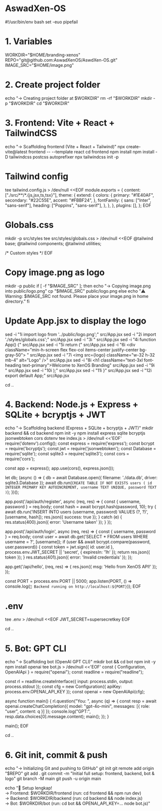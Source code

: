 # AswadXen-OS
#!/usr/bin/env bash
set -euo pipefail

# 1. Variables
WORKDIR="$HOME/branding-xenos"
REPO="git@github.com:AswadXenOS/AswdXen-OS.git"
IMAGE_SRC="$HOME/image.png"

# 2. Create project folder
echo "→ Creating project folder at $WORKDIR"
rm -rf "$WORKDIR"
mkdir -p "$WORKDIR"
cd "$WORKDIR"

# 3. Frontend: Vite + React + TailwindCSS
echo "→ Scaffolding frontend (Vite + React + Tailwind)"
npx create-vite@latest frontend -- --template react
cd frontend
npm install
npm install -D tailwindcss postcss autoprefixer
npx tailwindcss init -p

# Tailwind config
tee tailwind.config.js > /dev/null <<EOF
module.exports = {
  content: ["./src/**/*.{js,jsx,ts,tsx}"],
  theme: {
    extend: {
      colors: {
        primary: "#1E40AF",
        secondary: "#22C55E",
        accent: "#FBBF24",
      },
      fontFamily: {
        sans: ["Inter", "sans-serif"],
        heading: ["Poppins", "sans-serif"],
      },
    },
  },
  plugins: [],
};
EOF

# Globals.css
mkdir -p src/styles
tee src/styles/globals.css > /dev/null <<EOF
@tailwind base;
@tailwind components;
@tailwind utilities;

/* Custom styles */
EOF

# Copy image.png as logo
mkdir -p public
if [ -f "$IMAGE_SRC" ]; then
  echo "→ Copying image.png into public/logo.png"
  cp "$IMAGE_SRC" public/logo.png
else
  echo "⚠️  Warning: $IMAGE_SRC not found. Please place your image.png in home directory."
fi

# Update App.jsx to display the logo
sed -i "1i import logo from '../public/logo.png';" src/App.jsx
sed -i "2i import './styles/globals.css';" src/App.jsx
sed -i "3i " src/App.jsx
sed -i "4i function App() {" src/App.jsx
sed -i "5i   return (" src/App.jsx
sed -i "6i     <div className=\"min-h-screen flex flex-col items-center justify-center bg-gray-50\"> " src/App.jsx
sed -i "7i       <img src={logo} className=\"w-32 h-32 mb-4\" alt=\"Logo\" />" src/App.jsx
sed -i "8i       <h1 className=\"text-3xl font-heading text-primary\">Welcome to XenOS Branding</h1>" src/App.jsx
sed -i "9i     </div>" src/App.jsx
sed -i "10i   );" src/App.jsx
sed -i "11i }" src/App.jsx
sed -i "12i export default App;" src/App.jsx

cd ..

# 4. Backend: Node.js + Express + SQLite + bcryptjs + JWT
echo "→ Scaffolding backend (Express + SQLite + bcryptjs + JWT)"
mkdir backend && cd backend
npm init -y
npm install express sqlite bcryptjs jsonwebtoken cors dotenv
tee index.js > /dev/null <<'EOF'
require('dotenv').config();
const express = require('express');
const bcrypt = require('bcryptjs');
const jwt = require('jsonwebtoken');
const Database = require('sqlite');
const sqlite3 = require('sqlite3');
const cors = require('cors');

const app = express();
app.use(cors(), express.json());

let db;
(async () => {
  db = await Database.open({ filename: './data.db', driver: sqlite3.Database });
  await db.run(`CREATE TABLE IF NOT EXISTS users (
    id INTEGER PRIMARY KEY AUTOINCREMENT,
    username TEXT UNIQUE,
    password TEXT
  )`);
})();

app.post('/api/auth/register', async (req, res) => {
  const { username, password } = req.body;
  const hash = await bcrypt.hash(password, 10);
  try {
    await db.run('INSERT INTO users (username, password) VALUES (?, ?)', [username, hash]);
    res.json({ success: true });
  } catch (e) {
    res.status(400).json({ error: 'Username taken' });
  }
});

app.post('/api/auth/login', async (req, res) => {
  const { username, password } = req.body;
  const user = await db.get('SELECT * FROM users WHERE username = ?', [username]);
  if (user && await bcrypt.compare(password, user.password)) {
    const token = jwt.sign({ id: user.id }, process.env.JWT_SECRET || 'secret', { expiresIn: '1h' });
    return res.json({ token });
  }
  res.status(401).json({ error: 'Invalid credentials' });
});

app.get('/api/hello', (req, res) => {
  res.json({ msg: 'Hello from XenOS API!' });
});

const PORT = process.env.PORT || 5000;
app.listen(PORT, () => console.log(`🚀 Backend running on http://localhost:${PORT}`));
EOF

# .env
tee .env > /dev/null <<EOF
JWT_SECRET=supersecretkey
EOF

cd ..

# 5. Bot: GPT CLI
echo "→ Scaffolding bot (OpenAI GPT CLI)"
mkdir bot && cd bot
npm init -y
npm install openai
tee bot.js > /dev/null <<'EOF'
const { Configuration, OpenAIApi } = require("openai");
const readline = require("readline");

const rl = readline.createInterface({ input: process.stdin, output: process.stdout });
const cfg = new Configuration({ apiKey: process.env.OPENAI_API_KEY });
const openai = new OpenAIApi(cfg);

async function main() {
  rl.question("You: ", async (q) => {
    const resp = await openai.createChatCompletion({
      model: "gpt-4o-mini",
      messages: [{ role: "user", content: q }]
    });
    console.log("GPT:", resp.data.choices[0].message.content);
    main();
  });
}

main();
EOF

cd ..

# 6. Git init, commit & push
echo "→ Initializing Git and pushing to GitHub"
git init
git remote add origin "$REPO"
git add .
git commit -m "Initial full setup: frontend, backend, bot & logo"
git branch -M main
git push -u origin main

echo "🎉 Setup lengkap!  
→ Frontend:   $WORKDIR/frontend (run: cd frontend && npm run dev)  
→ Backend:    $WORKDIR/backend (run: cd backend && node index.js)  
→ Bot:        $WORKDIR/bot     (run: cd bot && OPENAI_API_KEY=… node bot.js)"
